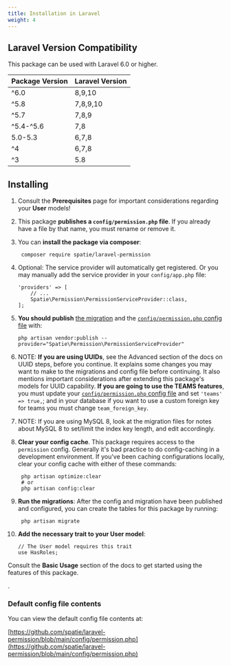 ```yaml
---
title: Installation in Laravel
weight: 4
---
```


## Laravel Version Compatibility

This package can be used with Laravel 6.0 or higher.

Package Version | Laravel Version
----------------|-----------
    ^6.0        |  8,9,10
    ^5.8        |  7,8,9,10
    ^5.7        |  7,8,9
  ^5.4-^5.6     |  7,8
   5.0-5.3      |  6,7,8
     ^4         |  6,7,8
     ^3         |  5.8
   

## Installing

1. Consult the **Prerequisites** page for important considerations regarding your **User** models!

2. This package **publishes a `config/permission.php` file**. If you already have a file by that name, you must rename or remove it.

3. You can **install the package via composer**:

        composer require spatie/laravel-permission

4. Optional: The service provider will automatically get registered. Or you may manually add the service provider in your `config/app.php` file:

    ```
    'providers' => [
        // ...
        Spatie\Permission\PermissionServiceProvider::class,
    ];
    ```

5. **You should publish** [the migration](https://github.com/spatie/laravel-permission/blob/main/database/migrations/create_permission_tables.php.stub) and the [`config/permission.php` config file](https://github.com/spatie/laravel-permission/blob/main/config/permission.php) with:

    ```
    php artisan vendor:publish --provider="Spatie\Permission\PermissionServiceProvider"
    ```

6. NOTE: **If you are using UUIDs**, see the Advanced section of the docs on UUID steps, before you continue. It explains some changes you may want to make to the migrations and config file before continuing. It also mentions important considerations after extending this package's models for UUID capability.
    **If you are going to use the TEAMS features**, you must update your [`config/permission.php` config file](https://github.com/spatie/laravel-permission/blob/main/config/permission.php) and set `'teams' => true,`; and in your database if you want to use a custom foreign key for teams you must change `team_foreign_key`.

7. NOTE: If you are using MySQL 8, look at the migration files for notes about MySQL 8 to set/limit the index key length, and edit accordingly.

8. **Clear your config cache**. This package requires access to the `permission` config. Generally it's bad practice to do config-caching in a development environment. If you've been caching configurations locally, clear your config cache with either of these commands:

        php artisan optimize:clear
        # or
        php artisan config:clear

9. **Run the migrations**: After the config and migration have been published and configured, you can create the tables for this package by running:

        php artisan migrate

10. **Add the necessary trait to your User model**: 

        // The User model requires this trait
        use HasRoles;

   Consult the **Basic Usage** section of the docs to get started using the features of this package.

.


### Default config file contents

You can view the default config file contents at:

[https://github.com/spatie/laravel-permission/blob/main/config/permission.php](https://github.com/spatie/laravel-permission/blob/main/config/permission.php)
